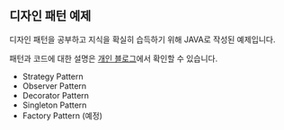 ## 디자인 패턴 예제

디자인 패턴을 공부하고 지식을 확실히 습득하기 위해 JAVA로 작성된 예제입니다.

패턴과 코드에 대한 설명은 [개인 블로그](https://velog.io/@jslog/Design-Pattern)에서 확인할 수 있습니다.

* Strategy Pattern
* Observer Pattern
* Decorator Pattern
* Singleton Pattern
* Factory Pattern (예정)
